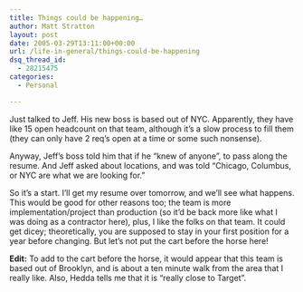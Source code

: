 ```yaml
---
title: Things could be happening…
author: Matt Stratton
layout: post
date: 2005-03-29T13:11:00+00:00
url: /life-in-general/things-could-be-happening
dsq_thread_id:
  - 28215475
categories:
  - Personal

---
```

Just talked to Jeff. His new boss is based out of NYC. Apparently, they have like 15 open headcount on that team, although it&#8217;s a slow process to fill them (they can only have 2 req&#8217;s open at a time or some such nonsense).

Anyway, Jeff&#8217;s boss told him that if he &#8220;knew of anyone&#8221;, to pass along the resume. And Jeff asked about locations, and was told &#8220;Chicago, Columbus, or NYC are what we are looking for.&#8221;

So it&#8217;s a start. I&#8217;ll get my resume over tomorrow, and we&#8217;ll see what happens. This would be good for other reasons too; the team is more implementation/project than production (so it&#8217;d be back more like what I was doing as a contractor here), plus, I like the folks on that team. It could get dicey; theoretically, you are supposed to stay in your first position for a year before changing. But let&#8217;s not put the cart before the horse here!

**Edit:** To add to the cart before the horse, it would appear that this team is based out of Brooklyn, and is about a ten minute walk from the area that I really like. Also, Hedda tells me that it is &#8220;really close to Target&#8221;.